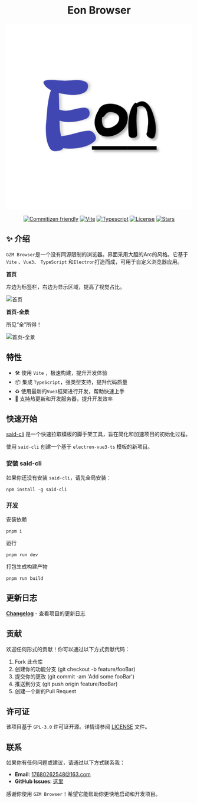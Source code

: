 <div align="center"><h1>Eon Browser</h1></div>

<p align="center"><a href="https://github.com/guizimo/eon-browser" target="_blank" rel="said-cli"><img src="/public/logo_d.png" alt="eon-browser" /></a></p>

<div align="center">

[![Commitizen friendly](https://img.shields.io/badge/commitizen-friendly-brightgreen.svg)](http://commitizen.github.io/cz-cli/)
[![Vite](https://img.shields.io/badge/Packing-Vite-A269FF.svg)](https://github.com/guizimo/eon-browser)
[![Typescript](https://img.shields.io/badge/Language-Typescript-3078C6.svg)](https://github.com/guizimo/eon-browser)
[![License](https://img.shields.io/github/license/guizimo/eon-browser)](https://github.com/guizimo/eon-browser/blob/master/LICENSE)
[![Stars](https://img.shields.io/github/stars/guizimo/eon-browser)](https://github.com/guizimo/eon-browser)

</div>

## ✨ 介绍

`GZM Browser`是一个没有同源限制的浏览器。界面采用大胆的Arc的风格。它基于 `Vite` 、`Vue3`、 `TypeScript` 和`Electron`打造而成，可用于自定义浏览器应用。

**首页**

左边为标签栏，右边为显示区域，提高了视觉占比。

![首页](https://guizimo.oss-cn-shanghai.aliyuncs.com/img/image-20230331155311493.png)

**首页-全景**

所见“全”所得！

![首页-全景](https://guizimo.oss-cn-shanghai.aliyuncs.com/img/image-20230331155547629.png)

## 特性

- 🛠️ 使用 `Vite` ，极速构建，提升开发体验
- 📦 集成 `TypeScript`，强类型支持，提升代码质量
- ♻️ 使用最新的`Vue3`框架进行开发，帮助快速上手
- 🔧 支持热更新和开发服务器，提升开发效率

## 快速开始

[said-cli](https://github.com/guizimo/said-cli) 是一个快速拉取模板的脚手架工具，旨在简化和加速项目的初始化过程。

使用 `said-cli` 创建一个基于 `electron-vue3-ts` 模板的新项目。

### 安装 said-cli

如果你还没有安装 `said-cli`，请先全局安装：

```
npm install -g said-cli
```

### 开发

安装依赖

```shell
pnpm i
```

运行

```shell
pnpm run dev
```

打包生成构建产物

```shell
pnpm run build
```

## 更新日志

[**Changelog**](./CHANGELOG.md) - 查看项目的更新日志

## 贡献

欢迎任何形式的贡献！你可以通过以下方式贡献代码：

1. Fork 此仓库
2. 创建你的功能分支 (git checkout -b feature/fooBar)
3. 提交你的更改 (git commit -am 'Add some fooBar')
4. 推送到分支 (git push origin feature/fooBar)
5. 创建一个新的Pull Request

## 许可证

该项目基于 `GPL-3.0` 许可证开源。详情请参阅 [LICENSE](https://github.com/guizimo/eon-browser/blob/main/LICENSE) 文件。

## 联系

如果你有任何问题或建议，请通过以下方式联系我：

- **Email**: 17680262548@163.com
- **GitHub Issues**: [这里](https://github.com/guizimo/eon-browser/issues)

感谢你使用 `GZM Browser`！希望它能帮助你更快地启动和开发项目。
